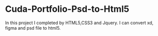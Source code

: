 # Cuda-Portfolio-Psd-to-Html5
In this project I completed by HTML5,CSS3 and Jquery. I can convert xd, figma and psd file to html5.
